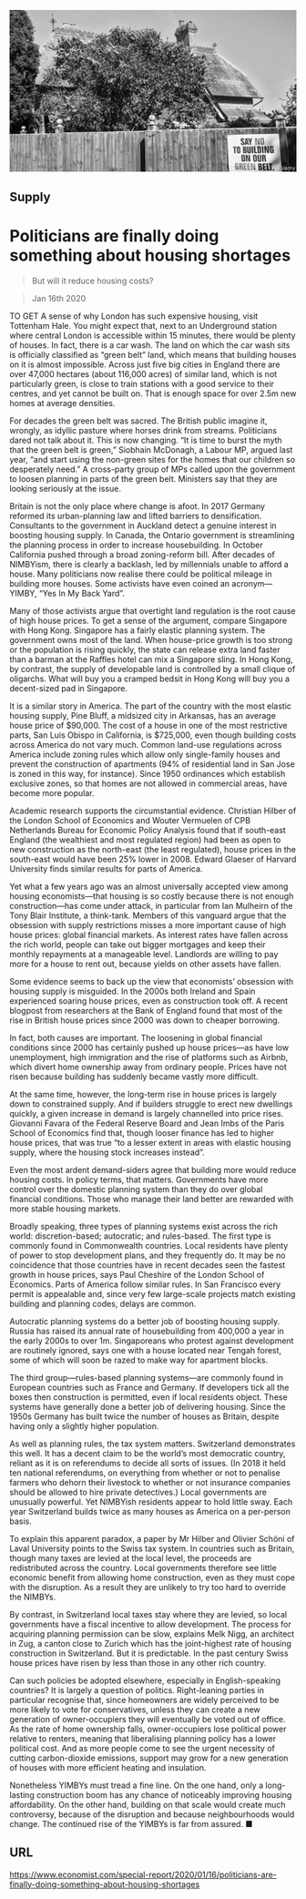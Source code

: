 ![](./images/20200118_SRP540.jpg)

## Supply

# Politicians are finally doing something about housing shortages

> But will it reduce housing costs?

> Jan 16th 2020

TO GET A sense of why London has such expensive housing, visit Tottenham Hale. You might expect that, next to an Underground station where central London is accessible within 15 minutes, there would be plenty of houses. In fact, there is a car wash. The land on which the car wash sits is officially classified as “green belt” land, which means that building houses on it is almost impossible. Across just five big cities in England there are over 47,000 hectares (about 116,000 acres) of similar land, which is not particularly green, is close to train stations with a good service to their centres, and yet cannot be built on. That is enough space for over 2.5m new homes at average densities.

For decades the green belt was sacred. The British public imagine it, wrongly, as idyllic pasture where horses drink from streams. Politicians dared not talk about it. This is now changing. “It is time to burst the myth that the green belt is green,” Siobhain McDonagh, a Labour MP, argued last year, “and start using the non-green sites for the homes that our children so desperately need.” A cross-party group of MPs called upon the government to loosen planning in parts of the green belt. Ministers say that they are looking seriously at the issue.

Britain is not the only place where change is afoot. In 2017 Germany reformed its urban-planning law and lifted barriers to densification. Consultants to the government in Auckland detect a genuine interest in boosting housing supply. In Canada, the Ontario government is streamlining the planning process in order to increase housebuilding. In October California pushed through a broad zoning-reform bill. After decades of NIMBYism, there is clearly a backlash, led by millennials unable to afford a house. Many politicians now realise there could be political mileage in building more houses. Some activists have even coined an acronym—YIMBY, “Yes In My Back Yard”.

Many of those activists argue that overtight land regulation is the root cause of high house prices. To get a sense of the argument, compare Singapore with Hong Kong. Singapore has a fairly elastic planning system. The government owns most of the land. When house-price growth is too strong or the population is rising quickly, the state can release extra land faster than a barman at the Raffles hotel can mix a Singapore sling. In Hong Kong, by contrast, the supply of developable land is controlled by a small clique of oligarchs. What will buy you a cramped bedsit in Hong Kong will buy you a decent-sized pad in Singapore.

It is a similar story in America. The part of the country with the most elastic housing supply, Pine Bluff, a midsized city in Arkansas, has an average house price of $90,000. The cost of a house in one of the most restrictive parts, San Luis Obispo in California, is $725,000, even though building costs across America do not vary much. Common land-use regulations across America include zoning rules which allow only single-family houses and prevent the construction of apartments (94% of residential land in San Jose is zoned in this way, for instance). Since 1950 ordinances which establish exclusive zones, so that homes are not allowed in commercial areas, have become more popular.

Academic research supports the circumstantial evidence. Christian Hilber of the London School of Economics and Wouter Vermuelen of CPB Netherlands Bureau for Economic Policy Analysis found that if south-east England (the wealthiest and most regulated region) had been as open to new construction as the north-east (the least regulated), house prices in the south-east would have been 25% lower in 2008. Edward Glaeser of Harvard University finds similar results for parts of America.

Yet what a few years ago was an almost universally accepted view among housing economists—that housing is so costly because there is not enough construction—has come under attack, in particular from Ian Mulheirn of the Tony Blair Institute, a think-tank. Members of this vanguard argue that the obsession with supply restrictions misses a more important cause of high house prices: global financial markets. As interest rates have fallen across the rich world, people can take out bigger mortgages and keep their monthly repayments at a manageable level. Landlords are willing to pay more for a house to rent out, because yields on other assets have fallen.

Some evidence seems to back up the view that economists’ obsession with housing supply is misguided. In the 2000s both Ireland and Spain experienced soaring house prices, even as construction took off. A recent blogpost from researchers at the Bank of England found that most of the rise in British house prices since 2000 was down to cheaper borrowing.

In fact, both causes are important. The loosening in global financial conditions since 2000 has certainly pushed up house prices—as have low unemployment, high immigration and the rise of platforms such as Airbnb, which divert home ownership away from ordinary people. Prices have not risen because building has suddenly became vastly more difficult.

At the same time, however, the long-term rise in house prices is largely down to constrained supply. And if builders struggle to erect new dwellings quickly, a given increase in demand is largely channelled into price rises. Giovanni Favara of the Federal Reserve Board and Jean Imbs of the Paris School of Economics find that, though looser finance has led to higher house prices, that was true “to a lesser extent in areas with elastic housing supply, where the housing stock increases instead”.

Even the most ardent demand-siders agree that building more would reduce housing costs. In policy terms, that matters. Governments have more control over the domestic planning system than they do over global financial conditions. Those who manage their land better are rewarded with more stable housing markets.

Broadly speaking, three types of planning systems exist across the rich world: discretion-based; autocratic; and rules-based. The first type is commonly found in Commonwealth countries. Local residents have plenty of power to stop development plans, and they frequently do. It may be no coincidence that those countries have in recent decades seen the fastest growth in house prices, says Paul Cheshire of the London School of Economics. Parts of America follow similar rules. In San Francisco every permit is appealable and, since very few large-scale projects match existing building and planning codes, delays are common.

Autocratic planning systems do a better job of boosting housing supply. Russia has raised its annual rate of housebuilding from 400,000 a year in the early 2000s to over 1m. Singaporeans who protest against development are routinely ignored, says one with a house located near Tengah forest, some of which will soon be razed to make way for apartment blocks.

The third group—rules-based planning systems—are commonly found in European countries such as France and Germany. If developers tick all the boxes then construction is permitted, even if local residents object. These systems have generally done a better job of delivering housing. Since the 1950s Germany has built twice the number of houses as Britain, despite having only a slightly higher population.

As well as planning rules, the tax system matters. Switzerland demonstrates this well. It has a decent claim to be the world’s most democratic country, reliant as it is on referendums to decide all sorts of issues. (In 2018 it held ten national referendums, on everything from whether or not to penalise farmers who dehorn their livestock to whether or not insurance companies should be allowed to hire private detectives.) Local governments are unusually powerful. Yet NIMBYish residents appear to hold little sway. Each year Switzerland builds twice as many houses as America on a per-person basis.

To explain this apparent paradox, a paper by Mr Hilber and Olivier Schöni of Laval University points to the Swiss tax system. In countries such as Britain, though many taxes are levied at the local level, the proceeds are redistributed across the country. Local governments therefore see little economic benefit from allowing home construction, even as they must cope with the disruption. As a result they are unlikely to try too hard to override the NIMBYs.

By contrast, in Switzerland local taxes stay where they are levied, so local governments have a fiscal incentive to allow development. The process for acquiring planning permission can be slow, explains Melk Nigg, an architect in Zug, a canton close to Zurich which has the joint-highest rate of housing construction in Switzerland. But it is predictable. In the past century Swiss house prices have risen by less than those in any other rich country.

Can such policies be adopted elsewhere, especially in English-speaking countries? It is largely a question of politics. Right-leaning parties in particular recognise that, since homeowners are widely perceived to be more likely to vote for conservatives, unless they can create a new generation of owner-occupiers they will eventually be voted out of office. As the rate of home ownership falls, owner-occupiers lose political power relative to renters, meaning that liberalising planning policy has a lower political cost. And as more people come to see the urgent necessity of cutting carbon-dioxide emissions, support may grow for a new generation of houses with more efficient heating and insulation.

Nonetheless YIMBYs must tread a fine line. On the one hand, only a long-lasting construction boom has any chance of noticeably improving housing affordability. On the other hand, building on that scale would create much controversy, because of the disruption and because neighbourhoods would change. The continued rise of the YIMBYs is far from assured. ■

## URL

https://www.economist.com/special-report/2020/01/16/politicians-are-finally-doing-something-about-housing-shortages
